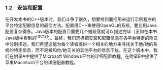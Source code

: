 ### 1.2　安装和配置

在开发本书的C++版本时，我们斗争了很久，想要找到囊括用来运行示例程序的平台特定配置信息的最佳方法。配置用C++来使用OpenGL的系统，要比用Java配置复杂得多。Java版本的配置只需要几个短段落就可以描述完毕（正如在本书Java版中看到的<sup class="my_markdown">[GC18]</sup>）。最终，我们选择把安装和配置信息在各平台特定的附录中分别描述。我们希望这能为每个读者提供一个相关的地方来寻找关于他/她的系统的特定信息，而不是被和他/她无关的其他平台的信息干扰。在这个版本中，我们在附录A中提供了Microsoft Windows平台的详细配置教程，在附录B中提供了苹果Macintosh平台的详细配置教程。


